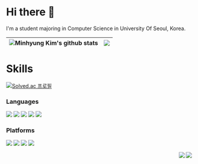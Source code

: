 # Hi there 👋
I'm a student majoring in Computer Science in University Of Seoul, Korea.
<br>

| <img align="center" src="https://github-readme-stats.vercel.app/api?username=minbros&show_icons=true&rank_icon=github&theme=buefy&hide_border=true" alt="Minhyung Kim's github stats" /></a> | <img align="center" src="https://github-readme-stats.vercel.app/api/top-langs/?username=minbros&layout=compact&theme=buefy&hide_border=true" /></a> |
| ------------- | ------------- |

# Skills
[![Solved.ac 프로필](http://mazassumnida.wtf/api/v2/generate_badge?boj=pristo2463)](https://solved.ac/pristo2463)

### Languages
<img src="https://img.shields.io/badge/python-3776AB?style=for-the-badge&logo=python&logoColor=FFFFFF"/></a>
<img src="https://img.shields.io/badge/java-007396?style=for-the-badge&logo=openjdk&logoColor=FFFFFF"/></a>
<img src="https://img.shields.io/badge/c-8F9BAB?style=for-the-badge&logo=c&logoColor=FFFFFF"/></a>
<img src="https://img.shields.io/badge/c++-00599C?style=for-the-badge&logo=cplusplus&logoColor=FFFFFF"/></a>
<img src="https://img.shields.io/badge/dart-0175C2?style=for-the-badge&logo=dart&logoColor=FFFFFF"/></a>

### Platforms
<img src="https://img.shields.io/badge/flutter-02569B?style=for-the-badge&logo=flutter&logoColor=FFFFFF"/></a>
<img src="https://img.shields.io/badge/spring-6DB33F?style=for-the-badge&logo=spring&logoColor=FFFFFF"/></a>
<img src="https://img.shields.io/badge/mysql-4479A1?style=for-the-badge&logo=mysql&logoColor=FFFFFF"/></a>
<img src="https://img.shields.io/badge/firebase-FFCA28?style=for-the-badge&logo=firebase&logoColor=000000"/></a>

<a href="https://noteformin.tistory.com/" target="_blank"><img align="right" src="https://img.shields.io/badge/Tistory-FF8651?style=flat&logo=tistory&logoColor=FFFFFF"/></a>
<a href="mailto:pristo24631@gmail.com" target="_blank"><img align="right" src="https://img.shields.io/badge/Gmail-EA4335?style=flat&logo=gmail&logoColor=FFFFFF"/></a>
